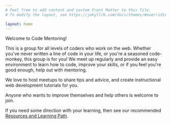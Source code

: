 ```yaml
---
# Feel free to add content and custom Front Matter to this file.
# To modify the layout, see https://jekyllrb.com/docs/themes/#overriding-theme-defaults

layout: home
---
```


Welcome to Code Mentoring!

This is a group for all levels of coders who work on the web. Whether you've never written a line of code in your life, or you're a seasoned code-monkey, this group is for you! We meet up regularly and provide an easy environment to learn how to code, improve your skills, or if you feel you're good enough, help out with mentoring.

We love to host meetups to share tips and advice, and create instructional web development tutorials for you.

Anyone who wants to improve themselves and help others is welcome to join.

If you need some direction with your learning, then see our recommended [Resources and Learning Path](resources.markdown).
